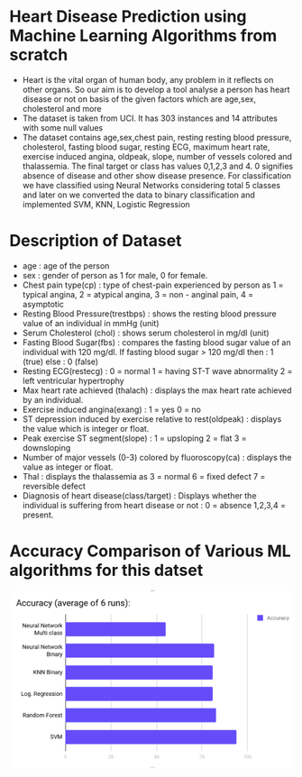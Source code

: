 # Heart Disease Prediction using Machine Learning Algorithms from scratch
* Heart is the vital organ of human body, any problem in it reflects on other organs. So our aim is to develop a tool analyse a person has heart disease or not on basis of the given factors which are age,sex, cholesterol and more
* The dataset is taken from UCI.  It has 303 instances and 14 attributes with some null values
* The dataset contains age,sex,chest pain, resting resting blood pressure, cholesterol, fasting blood sugar, resting ECG, maximum heart rate, exercise induced angina, oldpeak, slope, number of vessels colored and thalassemia. The final target or class has values 0,1,2,3 and 4. 0 signifies absence of disease and other show disease presence. For classification we have classified using Neural Networks considering total 5 classes and later on we converted the data to binary classification and implemented SVM, KNN, Logistic Regression

# Description of Dataset
* age : age of the person
* sex : gender of person as  1 for male, 0 for female.
* Chest pain type(cp) : type of chest-pain experienced by person as 1 = typical angina, 2 = atypical angina, 3 = non - anginal pain, 4 = asymptotic
* Resting Blood Pressure(trestbps) : shows the resting blood pressure value of an individual in mmHg (unit)
* Serum Cholesterol (chol) : shows serum cholesterol in mg/dl (unit)
* Fasting Blood Sugar(fbs) : compares the fasting blood sugar value of an individual with 120 mg/dl. If fasting blood sugar > 120 mg/dl then : 1 (true) else : 0 (false)
* Resting ECG(restecg) : 0 = normal 1 = having ST-T wave abnormality 2 = left ventricular hypertrophy
* Max heart rate achieved (thalach) : displays the max heart rate achieved by an individual.
* Exercise induced angina(exang) : 1 = yes 0 = no
* ST depression induced by exercise relative to rest(oldpeak) : displays the value which is integer or float.
* Peak exercise ST segment(slope) : 1 = upsloping 2 = flat 3 = downsloping
* Number of major vessels (0-3) colored by fluoroscopy(ca) : displays the value as integer or float.
* Thal : displays the thalassemia as 3 = normal 6 = fixed defect 7 = reversible defect
* Diagnosis of heart disease(class/target) : Displays whether the individual is suffering from heart disease or not : 0 = absence 1,2,3,4 = present.

# Accuracy Comparison of Various ML algorithms for this datset
<img src = "Output/Comparison.png"/>
